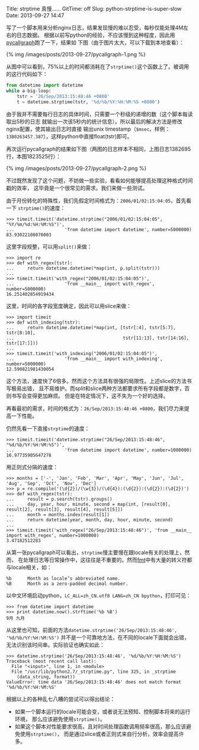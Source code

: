 Title: strptime 真慢……
GitTime: off
Slug: python-strptime-is-super-slow
Date: 2013-09-27 14:47

写了一个脚本用来分析nginx日志，结果发现慢的难以忍受，每秒仅能处理4M左右的日志数据。
根据以前写python的经验，不应该慢到这种程度，因此用[pycallgraph][1]跑了一下，结果如
下图（由于图片太大，可以下载到本地查看）：

{% img /images/posts/2013-09-27/pycallgraph-1.png %}

从图中可以看到，75%以上的时间都消耗在了`strptime()`这个函数上了。被调用的这行代码如下：

```python
from datetime import datetime
while a-big-loop:
    tstr = '26/Sep/2013:15:48:46 +0800'
    t = datetime.strptime(tstr, '%d/%b/%Y:%H:%M:%S +0800')
```

由于我并不需要每行日志的具体时间，只需要一个秒级的递增的数（这个脚本每读取出5秒的日志
就输出一次该5秒内的统计信息）。所以最后的解决方法是修改nginx配置，使其输出日志时直接
输出unix timestamp（`$msec`，样例：`1380263457.387`），这样python中直接float(tstr)即可。

再次运行pycallgraph的结果如下图（两图的日志样本不相同，上图日志1382695行，本图1823525行）：

{% img /images/posts/2013-09-27/pycallgraph-2.png %}

不过既然发现了这个问题，不妨做一些实验，看看如何能够提高处理这种格式时间戳的效率，
这毕竟是一个很常见的需求。我们来做一些测试。

由于月份转化的特殊性，我们先假定时间格式为：`2006/01/02:15:04:05`，首先看一下
`strptime()`的速度：

```
>>> timeit.timeit('datetime.strptime("2006/01/02:15:04:05", "%Y/%m/%d:%H:%M:%S")',
...                   'from datetime import datetime', number=5000000)
83.93022108078003
```

这里字段规整，可以用`split()`来做：

```
>>> import re
>>> def with_regex(tstr):
...     return datetime.datetime(*map(int, p.split(tstr)))
... 
>>> timeit.timeit('with_regex("2006/01/02:15:04:05")',
...                   'from __main__ import with_regex', number=5000000)
16.251402854919434
```

这里，时间的各字段宽度确定，因此可以用slice来做：

```
>>> import timeit
>>> def with_indexing(tstr):
...     return datetime.datetime(*map(int, [tstr[:4], tstr[5:7], tstr[8:10],
...                                         tstr[11:13], tstr[14:16], tstr[17:]]))
...
>>> timeit.timeit('with_indexing("2006/01/02:15:04:05")',
...                   'from __main__ import with_indexing', number=5000000)
12.590821981430054
```

这个方法，速度快了6倍多。然而这个方法具有很强的局限性。上述slice的方法书写极易出错，
且不易维护。而split和slice两种方法都要求所有字段都是数字，否则书写会变得更加麻烦。
但是在特定情况下，这不失为一个好的选择。

再看最初的需求，时间的格式为：`26/Sep/2013:15:48:46 +0800`，我们尽力来提高一下性能。

仍然先看一下直接`strptime`的速度：

```
>>> timeit.timeit('datetime.strptime("26/Sep/2013:15:48:46", "%d/%b/%Y:%H:%M:%S")',
...                   'from datetime import datetime', number=1000000)
16.97735905647278
```

用正则式分隔的速度：

```
>>> months = ['-', 'Jan', 'Feb', 'Mar', 'Apr', 'May', 'Jun', 'Jul', 'Aug', 'Sep', 'Oct', 'Nov', 'Dec']
>>> p = re.compile('(\d{2})/(\w{3})/(\d{4}):(\d{2}):(\d{2}):(\d{2})')
>>> def with_regex(tstr):
...     result = p.search(tstr).groups()
...     day, year, hour, minute, second = map(int, [result[0], result[2], result[3], result[4], result[5]])
...     month = months.index(result[1])
...     return datetime(year, month, day, hour, minute, second)
...
>>> timeit.timeit('with_regex("26/Sep/2013:15:48:46")', 'from __main__ import with_regex', number=1000000)
3.47182512283
```

从第一张pycallgraph可以看出，`strptime`慢主要慢在跟locale有关的处理上，然而，
在处理日志等日常操作中，这往往是不重要的。然而[fmt][2]中有大量的转义符都与locale相关，如：

```
%b      Month as locale’s abbreviated name.
%B      Month as a zero-padded decimal number.
```

以中文环境启动python，`LC_ALL=zh_CN.utf8 LANG=zh_CN bpython`，打印可见：

```
>>> from datetime import datetime
>>> print datetime.now().strftime('%b %B')
9月 九月
```

从这里也可知，前面的方法`datetime.strptime('26/Sep/2013:15:48:46', '%d/%b/%Y:%H:%M:%S')`
并不是一个可靠地方法，在不同的locale下面就会出错，无法识别该时间串。实际验证也确实如此：

```
>>> datetime.strptime('26/Sep/2013:15:48:46', '%d/%b/%Y:%H:%M:%S')
Traceback (most recent call last):
  File "<input>", line 1, in <module>
  File "/usr/lib/python2.7/_strptime.py", line 325, in _strptime
    (data_string, format))
ValueError: time data '26/Sep/2013:15:48:46' does not match format '%d/%b/%Y:%H:%M:%S'
```

根据以上的各种乱七八糟的尝试可以得出结论：

* 如果一个脚本运行的locale可能会变，或者说无法预知、控制脚本将来的运行环境，
  那么应该避免使用`strptime()`。
* 如果这个脚本对性能要求很高，且对时间处理函数调用频率很高，那么应该避免使用`strptime()`，
  而是通过slice或者正则式来自行分析，效率会提高许多。

[1]: https://github.com/gak/pycallgraph/
[2]: http://docs.python.org/2.7/library/datetime#strftime-and-strptime-behavior
